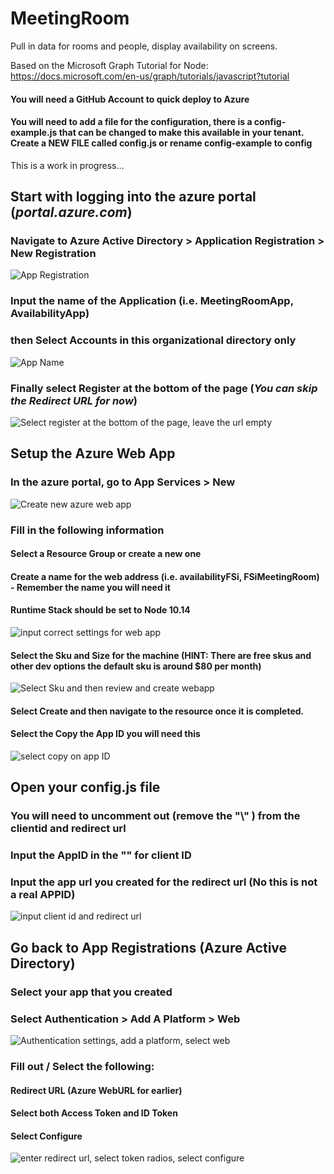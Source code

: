 # MeetingRoom

Pull in data for rooms and people, display availability on screens.

Based on the Microsoft Graph Tutorial for Node:
https://docs.microsoft.com/en-us/graph/tutorials/javascript?tutorial

#### You will need a GitHub Account to quick deploy to Azure
#### You will need to add a file for the configuration, there is a config-example.js that can be changed to make this available in your tenant. Create a NEW FILE called config.js or rename config-example to config

This is a work in progress...

## Start with logging into the azure portal (*portal.azure.com*)

### Navigate to Azure **Active Directory > Application Registration > New Registration**


![App Registration](https://github.com/FSi-Strategies/Availability-App/blob/master/images/App%20Registrations.png?raw=true)

### Input the __name of the Application__ (i.e. MeetingRoomApp, AvailabilityApp)


### then Select  **Accounts in this organizational directory only**


![App Name](https://github.com/FSi-Strategies/Availability-App/blob/master/images/Setttings1.png?raw=true)

### Finally select **Register** at the bottom of the page (_**You can skip the Redirect URL for now**_)


![Select register at the bottom of the page, leave the url empty](https://github.com/FSi-Strategies/Availability-App/blob/master/images/Register.PNG?raw=true)


## Setup the Azure Web App

### In the azure portal, go to App Services > New
![Create new azure web app](https://github.com/FSi-Strategies/Availability-App/blob/master/images/AppCreation1.png?raw=true)

### Fill in the following information 
#### Select a Resource Group or create a new one
#### Create a name for the web address (i.e. availabilityFSi, FSiMeetingRoom) - Remember the name you will need it
#### Runtime Stack should be set to Node 10.14

![input correct settings for web app](https://github.com/FSi-Strategies/Availability-App/blob/master/images/AppCreation2.png?raw=true)


#### Select the Sku and Size for the machine (HINT: There are free skus and other dev options the default sku is around $80 per month)
![Select Sku and then review and create webapp](https://github.com/FSi-Strategies/Availability-App/blob/master/images/AppCreation3.PNG?raw=true)

#### Select Create and then navigate to the resource once it is completed.

#### Select the Copy the App ID you will need this
![select copy on app ID](https://github.com/FSi-Strategies/Availability-App/blob/master/images/ApplicationID.png?raw=true)



## Open your config.js file
### You will need to uncomment out (remove the "\\" ) from the clientid and redirect url
### Input the AppID in the "" for client ID
### Input the app url you created for the redirect url (No this is not a real APPID)
![input client id and redirect url](https://github.com/FSi-Strategies/Availability-App/blob/master/images/config.png?raw=true)


## Go back to App Registrations (Azure Active Directory) 
### Select your app that you created
### Select Authentication > Add A Platform > Web
![Authentication settings, add a platform, select web](https://github.com/FSi-Strategies/Availability-App/blob/master/images/AddRedirect.PNG?raw=true)

### Fill out / Select the following:
#### Redirect URL (Azure WebURL for earlier)
#### Select both Access Token and ID Token
#### Select Configure
![enter redirect url, select token radios, select configure](https://github.com/FSi-Strategies/Availability-App/blob/master/images/Redirect.PNG?raw=true)

